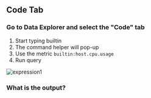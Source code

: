 ## Code Tab

### Go to Data Explorer and select the "Code" tab
1. Start typing builtin
2. The command helper will pop-up
3. Use the metric `builtin:host.cpu.usage`
4. Run query

![expression1](../../assets/images/expression1.png)

### What is the output?
